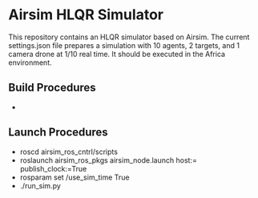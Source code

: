 # Airsim HLQR Simulator
This repository contains an HLQR simulator based on Airsim. The current settings.json file prepares a simulation with 10 agents, 2 targets, and 1 camera drone at 1/10 real time. It should be executed in the Africa environment.


## Build Procedures
-

## Launch Procedures
- roscd airsim_ros_cntrl/scripts
- roslaunch airsim_ros_pkgs airsim_node.launch host:=<ip> publish_clock:=True
- rosparam set /use_sim_time True
- ./run_sim.py 
